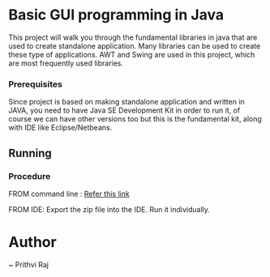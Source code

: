 # Basic GUI programming in Java
This project will walk you through the fundamental libraries in java that are used to create standalone application. Many libraries can be used to create these type of applications. AWT and Swing are used in this project, which are most frequently used libraries.

### Prerequisites
Since project is based on making standalone application and written in JAVA, you need to have Java SE Development Kit in order to run it, of course we can have other versions too but this is the fundamental kit, along with IDE like Eclipse/Netbeans.

## Running

  ### Procedure
  FROM command line : [Refer this link](https://docs.oracle.com/javase/tutorial/uiswing/start/compile.html)
  
  FROM IDE: Export the zip file into the IDE. Run it individually.

# Author

~ Prithvi Raj
  

